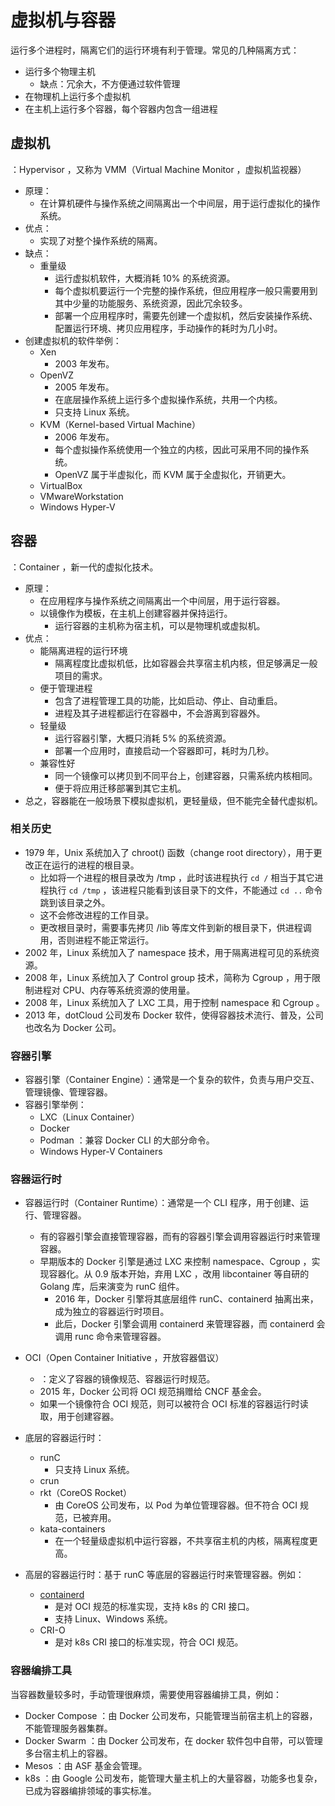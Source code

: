 # 虚拟机与容器

运行多个进程时，隔离它们的运行环境有利于管理。常见的几种隔离方式：
- 运行多个物理主机
  - 缺点：冗余大，不方便通过软件管理
- 在物理机上运行多个虚拟机
- 在主机上运行多个容器，每个容器内包含一组进程

## 虚拟机

：Hypervisor ，又称为 VMM（Virtual Machine Monitor ，虚拟机监视器）
- 原理：
  - 在计算机硬件与操作系统之间隔离出一个中间层，用于运行虚拟化的操作系统。
- 优点：
  - 实现了对整个操作系统的隔离。
- 缺点：
  - 重量级
    - 运行虚拟机软件，大概消耗 10% 的系统资源。
    - 每个虚拟机要运行一个完整的操作系统，但应用程序一般只需要用到其中少量的功能服务、系统资源，因此冗余较多。
    - 部署一个应用程序时，需要先创建一个虚拟机，然后安装操作系统、配置运行环境、拷贝应用程序，手动操作的耗时为几小时。
- 创建虚拟机的软件举例：
  - Xen
    - 2003 年发布。
  - OpenVZ
    - 2005 年发布。
    - 在底层操作系统上运行多个虚拟操作系统，共用一个内核。
    - 只支持 Linux 系统。
  - KVM（Kernel-based Virtual Machine）
    - 2006 年发布。
    - 每个虚拟操作系统使用一个独立的内核，因此可采用不同的操作系统。
    - OpenVZ 属于半虚拟化，而 KVM 属于全虚拟化，开销更大。
  - VirtualBox
  - VMwareWorkstation
  - Windows Hyper-V

## 容器

：Container ，新一代的虚拟化技术。
- 原理：
  - 在应用程序与操作系统之间隔离出一个中间层，用于运行容器。
  - 以镜像作为模板，在主机上创建容器并保持运行。
    - 运行容器的主机称为宿主机，可以是物理机或虚拟机。
- 优点：
  - 能隔离进程的运行环境
    - 隔离程度比虚拟机低，比如容器会共享宿主机内核，但足够满足一般项目的需求。
  - 便于管理进程
    - 包含了进程管理工具的功能，比如启动、停止、自动重启。
    - 进程及其子进程都运行在容器中，不会游离到容器外。
  - 轻量级
    - 运行容器引擎，大概只消耗 5% 的系统资源。
    - 部署一个应用时，直接启动一个容器即可，耗时为几秒。
  - 兼容性好
    - 同一个镜像可以拷贝到不同平台上，创建容器，只需系统内核相同。
    - 便于将应用迁移部署到其它主机。
- 总之，容器能在一般场景下模拟虚拟机，更轻量级，但不能完全替代虚拟机。

### 相关历史

- 1979 年，Unix 系统加入了 chroot() 函数（change root directory），用于更改正在运行的进程的根目录。
  - 比如将一个进程的根目录改为 /tmp ，此时该进程执行 `cd /` 相当于其它进程执行 `cd /tmp` ，该进程只能看到该目录下的文件，不能通过 `cd ..` 命令跳到该目录之外。
  - 这不会修改进程的工作目录。
  - 更改根目录时，需要事先拷贝 /lib 等库文件到新的根目录下，供进程调用，否则进程不能正常运行。
- 2002 年，Linux 系统加入了 namespace 技术，用于隔离进程可见的系统资源。
- 2008 年，Linux 系统加入了 Control group 技术，简称为 Cgroup ，用于限制进程对 CPU、内存等系统资源的使用量。
- 2008 年，Linux 系统加入了 LXC 工具，用于控制 namespace 和 Cgroup 。
- 2013 年，dotCloud 公司发布 Docker 软件，使得容器技术流行、普及，公司也改名为 Docker 公司。

### 容器引擎

- 容器引擎（Container Engine）：通常是一个复杂的软件，负责与用户交互、管理镜像、管理容器。
- 容器引擎举例：
  - LXC（Linux Container）
  - Docker
  - Podman ：兼容 Docker CLI 的大部分命令。
  - Windows Hyper-V Containers

### 容器运行时

- 容器运行时（Container Runtime）：通常是一个 CLI 程序，用于创建、运行、管理容器。
  - 有的容器引擎会直接管理容器，而有的容器引擎会调用容器运行时来管理容器。
  - 早期版本的 Docker 引擎是通过 LXC 来控制 namespace、Cgroup ，实现容器化。从 0.9 版本开始，弃用 LXC ，改用 libcontainer 等自研的 Golang 库，后来演变为 runC 组件。
    - 2016 年，Docker 引擎将其底层组件 runC、containerd 抽离出来，成为独立的容器运行时项目。
    - 此后，Docker 引擎会调用 containerd 来管理容器，而 containerd 会调用 runc 命令来管理容器。
- OCI（Open Container Initiative ，开放容器倡议）
  - ：定义了容器的镜像规范、容器运行时规范。
  - 2015 年，Docker 公司将 OCI 规范捐赠给 CNCF 基金会。
  - 如果一个镜像符合 OCI 规范，则可以被符合 OCI 标准的容器运行时读取，用于创建容器。

- 底层的容器运行时：
  - runC
    - 只支持 Linux 系统。
  - crun
  - rkt（CoreOS Rocket）
    - 由 CoreOS 公司发布，以 Pod 为单位管理容器。但不符合 OCI 规范，已被弃用。
  - kata-containers
    - 在一个轻量级虚拟机中运行容器，不共享宿主机的内核，隔离程度更高。

- 高层的容器运行时：基于 runC 等底层的容器运行时来管理容器。例如：
  - [containerd](https://github.com/containerd/containerd)
    - 是对 OCI 规范的标准实现，支持 k8s 的 CRI 接口。
    - 支持 Linux、Windows 系统。
  - CRI-O
    - 是对 k8s CRI 接口的标准实现，符合 OCI 规范。

### 容器编排工具

当容器数量较多时，手动管理很麻烦，需要使用容器编排工具，例如：
- Docker Compose ：由 Docker 公司发布，只能管理当前宿主机上的容器，不能管理服务器集群。
- Docker Swarm ：由 Docker 公司发布，在 docker 软件包中自带，可以管理多台宿主机上的容器。
- Mesos ：由 ASF 基金会管理。
- k8s ：由 Google 公司发布，能管理大量主机上的大量容器，功能多也复杂，已成为容器编排领域的事实标准。
